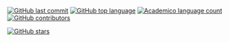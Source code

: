 [![GitHub last commit](https://img.shields.io/github/last-commit/google/skia.svg)](https://github.com/ArturGuedes/Academico/commit)
[![GitHub top language](https://img.shields.io/github/languages/top/badges/shields.svg)](https://github.com/ArturGuedes/Academico/search?l=C%23)
[![Academico language count](https://img.shields.io/github/languages/count/badges/shields.svg)](https://github.com/ArturGuedes/Academico/)
[![GitHub contributors](https://img.shields.io/github/contributors/cdnjs/cdnjs.svg)](https://github.com/ArturGuedes/Academico/)

[![GitHub stars](https://img.shields.io/github/stars/ArturGuedes/Academico.svg)](https://github.com/ArturGuedes/Academico/stargazers)